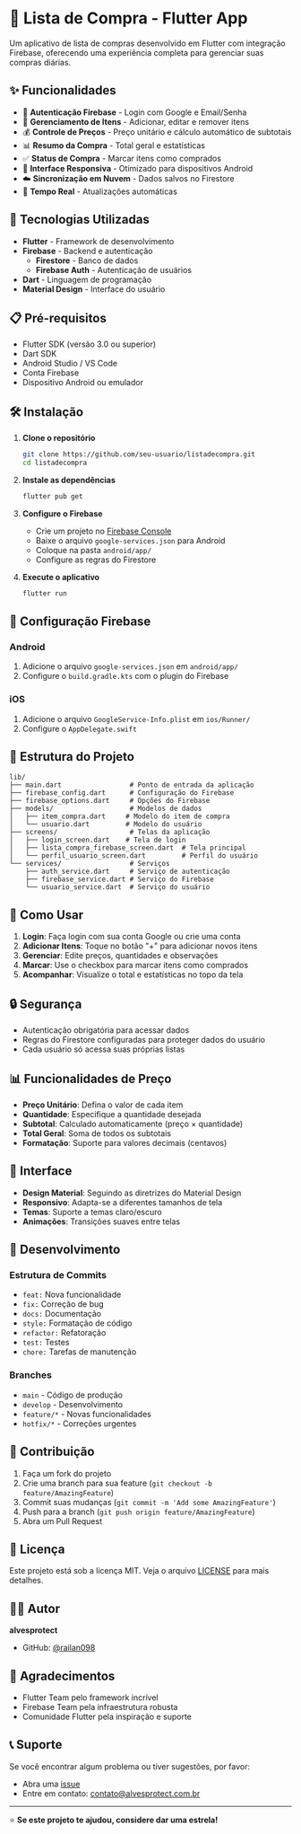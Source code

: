 # 📱 Lista de Compra - Flutter App

Um aplicativo de lista de compras desenvolvido em Flutter com integração Firebase, oferecendo uma experiência completa para gerenciar suas compras diárias.

## ✨ Funcionalidades

- 🔐 **Autenticação Firebase** - Login com Google e Email/Senha
- 📝 **Gerenciamento de Itens** - Adicionar, editar e remover itens
- 💰 **Controle de Preços** - Preço unitário e cálculo automático de subtotais
- 📊 **Resumo da Compra** - Total geral e estatísticas
- ✅ **Status de Compra** - Marcar itens como comprados
- 📱 **Interface Responsiva** - Otimizado para dispositivos Android
- ☁️ **Sincronização em Nuvem** - Dados salvos no Firestore
- 🔄 **Tempo Real** - Atualizações automáticas

## 🚀 Tecnologias Utilizadas

- **Flutter** - Framework de desenvolvimento
- **Firebase** - Backend e autenticação
  - **Firestore** - Banco de dados
  - **Firebase Auth** - Autenticação de usuários
- **Dart** - Linguagem de programação
- **Material Design** - Interface do usuário

## 📋 Pré-requisitos

- Flutter SDK (versão 3.0 ou superior)
- Dart SDK
- Android Studio / VS Code
- Conta Firebase
- Dispositivo Android ou emulador

## 🛠️ Instalação

1. **Clone o repositório**
   ```bash
   git clone https://github.com/seu-usuario/listadecompra.git
   cd listadecompra
   ```

2. **Instale as dependências**
   ```bash
   flutter pub get
   ```

3. **Configure o Firebase**
   - Crie um projeto no [Firebase Console](https://console.firebase.google.com/)
   - Baixe o arquivo `google-services.json` para Android
   - Coloque na pasta `android/app/`
   - Configure as regras do Firestore

4. **Execute o aplicativo**
   ```bash
   flutter run
   ```

## 🔧 Configuração Firebase

### Android
1. Adicione o arquivo `google-services.json` em `android/app/`
2. Configure o `build.gradle.kts` com o plugin do Firebase

### iOS
1. Adicione o arquivo `GoogleService-Info.plist` em `ios/Runner/`
2. Configure o `AppDelegate.swift`

## 📱 Estrutura do Projeto

```
lib/
├── main.dart                 # Ponto de entrada da aplicação
├── firebase_config.dart      # Configuração do Firebase
├── firebase_options.dart     # Opções do Firebase
├── models/                   # Modelos de dados
│   ├── item_compra.dart     # Modelo do item de compra
│   └── usuario.dart         # Modelo do usuário
├── screens/                  # Telas da aplicação
│   ├── login_screen.dart    # Tela de login
│   ├── lista_compra_firebase_screen.dart  # Tela principal
│   └── perfil_usuario_screen.dart         # Perfil do usuário
└── services/                 # Serviços
    ├── auth_service.dart     # Serviço de autenticação
    ├── firebase_service.dart # Serviço do Firebase
    └── usuario_service.dart  # Serviço do usuário
```

## 🎯 Como Usar

1. **Login**: Faça login com sua conta Google ou crie uma conta
2. **Adicionar Itens**: Toque no botão "+" para adicionar novos itens
3. **Gerenciar**: Edite preços, quantidades e observações
4. **Marcar**: Use o checkbox para marcar itens como comprados
5. **Acompanhar**: Visualize o total e estatísticas no topo da tela

## 🔒 Segurança

- Autenticação obrigatória para acessar dados
- Regras do Firestore configuradas para proteger dados do usuário
- Cada usuário só acessa suas próprias listas

## 📊 Funcionalidades de Preço

- **Preço Unitário**: Defina o valor de cada item
- **Quantidade**: Especifique a quantidade desejada
- **Subtotal**: Calculado automaticamente (preço × quantidade)
- **Total Geral**: Soma de todos os subtotais
- **Formatação**: Suporte para valores decimais (centavos)

## 🎨 Interface

- **Design Material**: Seguindo as diretrizes do Material Design
- **Responsivo**: Adapta-se a diferentes tamanhos de tela
- **Temas**: Suporte a temas claro/escuro
- **Animações**: Transições suaves entre telas

## 🚧 Desenvolvimento

### Estrutura de Commits
- `feat:` Nova funcionalidade
- `fix:` Correção de bug
- `docs:` Documentação
- `style:` Formatação de código
- `refactor:` Refatoração
- `test:` Testes
- `chore:` Tarefas de manutenção

### Branches
- `main` - Código de produção
- `develop` - Desenvolvimento
- `feature/*` - Novas funcionalidades
- `hotfix/*` - Correções urgentes

## 🤝 Contribuição

1. Faça um fork do projeto
2. Crie uma branch para sua feature (`git checkout -b feature/AmazingFeature`)
3. Commit suas mudanças (`git commit -m 'Add some AmazingFeature'`)
4. Push para a branch (`git push origin feature/AmazingFeature`)
5. Abra um Pull Request

## 📄 Licença

Este projeto está sob a licença MIT. Veja o arquivo [LICENSE](LICENSE) para mais detalhes.

## 👨‍💻 Autor

**alvesprotect**
- GitHub: [@railan098](https://github.com/railan098)

## 🙏 Agradecimentos

- Flutter Team pelo framework incrível
- Firebase Team pela infraestrutura robusta
- Comunidade Flutter pela inspiração e suporte

## 📞 Suporte

Se você encontrar algum problema ou tiver sugestões, por favor:
- Abra uma [issue](https://github.com/railan098/listadecompra/issues)
- Entre em contato: contato@alvesprotect.com.br

---

⭐ **Se este projeto te ajudou, considere dar uma estrela!**
